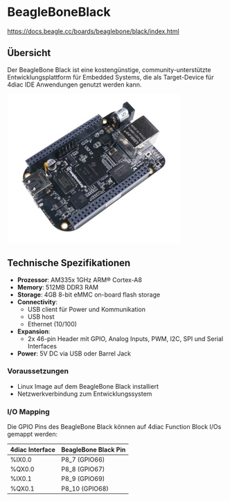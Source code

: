 # BeagleBoneBlack
https://docs.beagle.cc/boards/beaglebone/black/index.html

## Übersicht
Der BeagleBone Black ist eine kostengünstige, community-unterstützte Entwicklungsplattform für Embedded Systems, die als Target-Device für 4diac IDE Anwendungen genutzt werden kann.

![BeagleBone Black](BeagleBoneBlack.png)

## Technische Spezifikationen
- **Prozessor**: AM335x 1GHz ARM® Cortex-A8
- **Memory**: 512MB DDR3 RAM
- **Storage**: 4GB 8-bit eMMC on-board flash storage
- **Connectivity**:
  - USB client für Power und Kommunikation
  - USB host
  - Ethernet (10/100)
- **Expansion**:
  - 2x 46-pin Header mit GPIO, Analog Inputs, PWM, I2C, SPI und Serial Interfaces
- **Power**: 5V DC via USB oder Barrel Jack

### Voraussetzungen
- Linux Image auf dem BeagleBone Black installiert
- Netzwerkverbindung zum Entwicklungssystem

### I/O Mapping
Die GPIO Pins des BeagleBone Black können auf 4diac Function Block I/Os gemappt werden:

| 4diac Interface | BeagleBone Black Pin |
|-----------------|----------------------|
| %IX0.0          | P8_7 (GPIO66)        |
| %QX0.0          | P8_8 (GPIO67)        |
| %IX0.1          | P8_9 (GPIO69)        |
| %QX0.1          | P8_10 (GPIO68)       |
